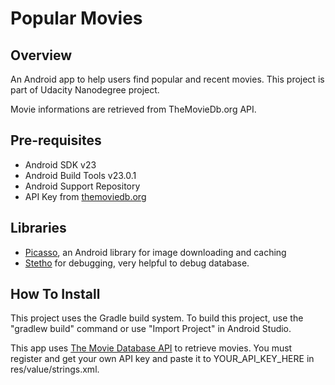 # Popular Movies

## Overview

An Android app to help users find popular and recent movies. This project is part of Udacity Nanodegree project.

Movie informations are retrieved from TheMovieDb.org API.

## Pre-requisites

* Android SDK v23
* Android Build Tools v23.0.1
* Android Support Repository
* API Key from [themoviedb.org](http://themoviedb.org)

## Libraries

* [Picasso](http://square.github.io/picasso/), an Android library for image downloading and caching
* [Stetho](http://facebook.github.io/stetho/) for debugging, very helpful to debug database.

## How To Install

This project uses the Gradle build system. To build this project, use the "gradlew build" command or use "Import Project" in Android Studio.

This app uses [The Movie Database API](https://www.themoviedb.org/documentation/api) to retrieve movies. You must register and get your own API key and paste it to YOUR_API_KEY_HERE in res/value/strings.xml.
